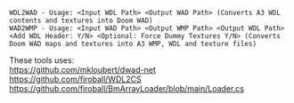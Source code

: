 `WDL2WAD - Usage: <Input WDL Path> <Output WAD Path> (Converts A3 WDL contents and textures into Doom WAD)`<br>
`WAD2WMP - Usage: <Input WAD Path> <Output WMP Path> <Output WDL Path> <Add WDL Header: Y/N> <Optional: Force Dummy Textures Y/N> (Converts Doom WAD maps and textures into A3 WMP, WDL and texture files)`


These tools uses:<br>
https://github.com/mkloubert/dwad-net<br>
https://github.com/firoball/WDL2CS<br>
https://github.com/firoball/BmArrayLoader/blob/main/Loader.cs<br>
